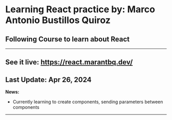 # Learning React practice by: Marco Antonio Bustillos Quiroz
## Following Course to learn about React
---
See it live: https://react.marantbq.dev/
---
Last Update: Apr 26, 2024
---
**News:**
- Currently learning to create components, sending parameters between components
--- 
